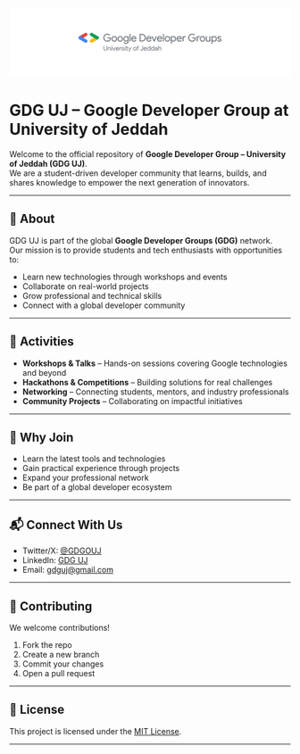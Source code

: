 ![GDG UJ Banner](/banner.png)

# GDG UJ – Google Developer Group at University of Jeddah

Welcome to the official repository of **Google Developer Group – University of Jeddah (GDG UJ)**.  
We are a student-driven developer community that learns, builds, and shares knowledge to empower the next generation of innovators.

---

## 📌 About  
GDG UJ is part of the global **Google Developer Groups (GDG)** network.  
Our mission is to provide students and tech enthusiasts with opportunities to:  
- Learn new technologies through workshops and events  
- Collaborate on real-world projects  
- Grow professional and technical skills  
- Connect with a global developer community  

---

## 🚀 Activities  
- **Workshops & Talks** – Hands-on sessions covering Google technologies and beyond  
- **Hackathons & Competitions** – Building solutions for real challenges  
- **Networking** – Connecting students, mentors, and industry professionals  
- **Community Projects** – Collaborating on impactful initiatives  

---

## 🌟 Why Join  
- Learn the latest tools and technologies  
- Gain practical experience through projects  
- Expand your professional network  
- Be part of a global developer ecosystem  

---

## 📬 Connect With Us  
- Twitter/X: [@GDGOUJ](#https://x.com/GDGUOJ)  
- LinkedIn: [GDG UJ](#https://www.linkedin.com/company/google-developer-student-club-uj)  
- Email: gdguj@gmail.com  

---

## 🤝 Contributing  
We welcome contributions!  
1. Fork the repo  
2. Create a new branch  
3. Commit your changes  
4. Open a pull request  

---

## 📄 License  
This project is licensed under the [MIT License](LICENSE).  

---
